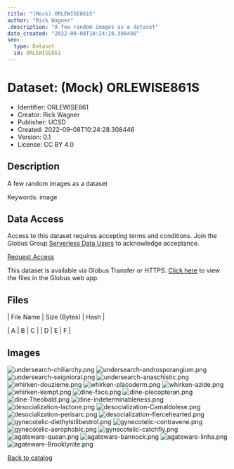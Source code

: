 ```yaml
---
title: "(Mock) ORLEWISE861S"
author: "Rick Wagner"
.description: "A few random images as a dataset"
date_created: "2022-09-08T10:24:28.308446"
seo:
  type: Dataset
  id: ORLEWISE861
---
```

# Dataset: (Mock) ORLEWISE861S
- Identifier: ORLEWISE861
- Creator: Rick Wagner
- Publisher: UCSD
- Created: 2022-09-08T10:24:28.308446
- Version: 0.1
- License: CC BY 4.0
## Description
A few random images as a dataset

Keywords: image
## Data Access

Access to this dataset requires accepting terms and conditions. Join the Globus Group [Serverless Data Users](260da91f-3496-11ed-b941-972795fc9504) to acknowledge acceptance.

[Request Access](https://app.globus.org/groups/260da91f-3496-11ed-b941-972795fc9504/join)

This dataset is available via Globus Transfer or HTTPS.
[Click here](https://app.globus.org/file-manager?origin_id=6528bad5-bc02-497d-8a4f-a38547d0e72a&origin_path=/serverless/allusers/ORLEWISE861/) to view the files in the Globus web app.
## Files

| File Name | Size (Bytes) | Hash |

| A | B | C |
| D | E | F |

## Images
![undersearch-chiliarchy.png](https://g-b0978f.0ed28.75bc.data.globus.org/serverless/allusers/ORLEWISE861/undersearch-chiliarchy.png) ![undersearch-androsporangium.png](https://g-b0978f.0ed28.75bc.data.globus.org/serverless/allusers/ORLEWISE861/undersearch-androsporangium.png) ![undersearch-seignioral.png](https://g-b0978f.0ed28.75bc.data.globus.org/serverless/allusers/ORLEWISE861/undersearch-seignioral.png) ![undersearch-anaschistic.png](https://g-b0978f.0ed28.75bc.data.globus.org/serverless/allusers/ORLEWISE861/undersearch-anaschistic.png) ![whirken-douzieme.png](https://g-b0978f.0ed28.75bc.data.globus.org/serverless/allusers/ORLEWISE861/whirken-douzieme.png) ![whirken-placoderm.png](https://g-b0978f.0ed28.75bc.data.globus.org/serverless/allusers/ORLEWISE861/whirken-placoderm.png) ![whirken-azide.png](https://g-b0978f.0ed28.75bc.data.globus.org/serverless/allusers/ORLEWISE861/whirken-azide.png) ![whirken-kempt.png](https://g-b0978f.0ed28.75bc.data.globus.org/serverless/allusers/ORLEWISE861/whirken-kempt.png) ![dine-face.png](https://g-b0978f.0ed28.75bc.data.globus.org/serverless/allusers/ORLEWISE861/dine-face.png) ![dine-plecopteran.png](https://g-b0978f.0ed28.75bc.data.globus.org/serverless/allusers/ORLEWISE861/dine-plecopteran.png) ![dine-Theobald.png](https://g-b0978f.0ed28.75bc.data.globus.org/serverless/allusers/ORLEWISE861/dine-Theobald.png) ![dine-indeterminableness.png](https://g-b0978f.0ed28.75bc.data.globus.org/serverless/allusers/ORLEWISE861/dine-indeterminableness.png) ![desocialization-lactone.png](https://g-b0978f.0ed28.75bc.data.globus.org/serverless/allusers/ORLEWISE861/desocialization-lactone.png) ![desocialization-Camaldolese.png](https://g-b0978f.0ed28.75bc.data.globus.org/serverless/allusers/ORLEWISE861/desocialization-Camaldolese.png) ![desocialization-perisarc.png](https://g-b0978f.0ed28.75bc.data.globus.org/serverless/allusers/ORLEWISE861/desocialization-perisarc.png) ![desocialization-fiercehearted.png](https://g-b0978f.0ed28.75bc.data.globus.org/serverless/allusers/ORLEWISE861/desocialization-fiercehearted.png) ![gynecotelic-diethylstilbestrol.png](https://g-b0978f.0ed28.75bc.data.globus.org/serverless/allusers/ORLEWISE861/gynecotelic-diethylstilbestrol.png) ![gynecotelic-contravene.png](https://g-b0978f.0ed28.75bc.data.globus.org/serverless/allusers/ORLEWISE861/gynecotelic-contravene.png) ![gynecotelic-aerophobic.png](https://g-b0978f.0ed28.75bc.data.globus.org/serverless/allusers/ORLEWISE861/gynecotelic-aerophobic.png) ![gynecotelic-catchfly.png](https://g-b0978f.0ed28.75bc.data.globus.org/serverless/allusers/ORLEWISE861/gynecotelic-catchfly.png) ![agateware-quean.png](https://g-b0978f.0ed28.75bc.data.globus.org/serverless/allusers/ORLEWISE861/agateware-quean.png) ![agateware-bannock.png](https://g-b0978f.0ed28.75bc.data.globus.org/serverless/allusers/ORLEWISE861/agateware-bannock.png) ![agateware-linha.png](https://g-b0978f.0ed28.75bc.data.globus.org/serverless/allusers/ORLEWISE861/agateware-linha.png) ![agateware-Brooklynite.png](https://g-b0978f.0ed28.75bc.data.globus.org/serverless/allusers/ORLEWISE861/agateware-Brooklynite.png) 

[Back to catalog](../)

